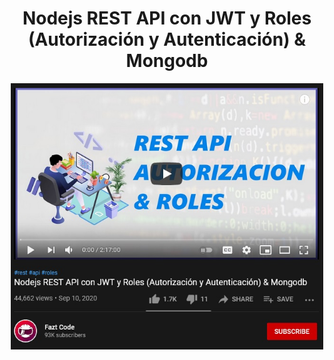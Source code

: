<div align="center">

# Nodejs REST API con JWT y Roles (Autorización y Autenticación) & Mongodb

<img src="restapi.jpg" alt="TypeScript logo" width="500"/>

<!-- ## -- Por Hacer --

tsconfig

README

001

002

<img src="ts_logo.jpg" alt="TypeScript logo" width="150"/>

[http://pbxyz.epizy.com/](http://pbxyz.epizy.com/) -->

</div>
